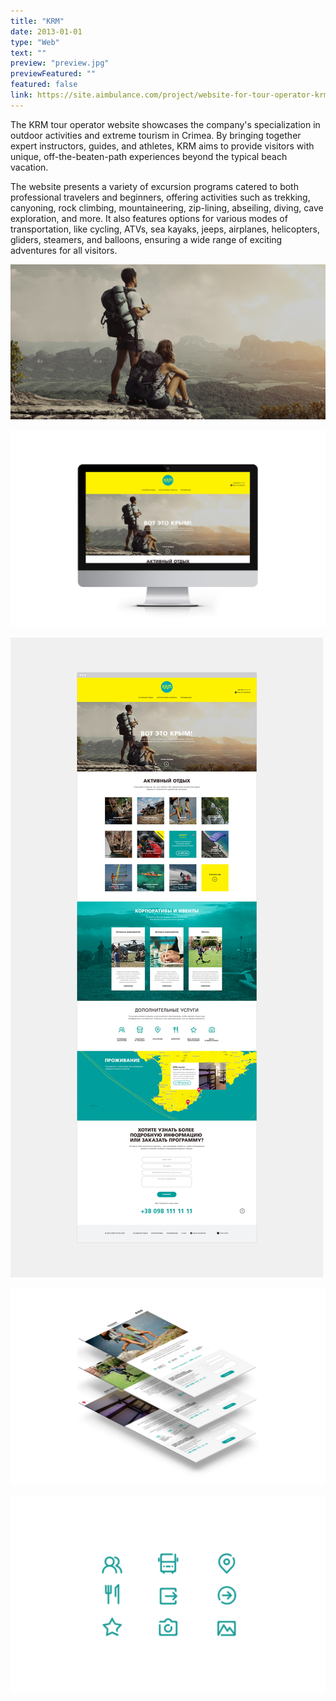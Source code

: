 ```yaml
---
title: "KRM"
date: 2013-01-01
type: "Web"
text: ""
preview: "preview.jpg"
previewFeatured: ""
featured: false
link: https://site.aimbulance.com/project/website-for-tour-operator-krm
---
```

<div class="description">

The KRM tour operator website showcases the company's specialization in outdoor activities and extreme tourism in Crimea. By bringing together expert instructors, guides, and athletes, KRM aims to provide visitors with unique, off-the-beaten-path experiences beyond the typical beach vacation.

The website presents a variety of excursion programs catered to both professional travelers and beginners, offering activities such as trekking, canyoning, rock climbing, mountaineering, zip-lining, abseiling, diving, cave exploration, and more. It also features options for various modes of transportation, like cycling, ATVs, sea kayaks, jeeps, airplanes, helicopters, gliders, steamers, and balloons, ensuring a wide range of exciting adventures for all visitors.

</div>

![](1.jpg)

![](2.jpg)

![](3.jpg)

![](4.jpg)

![](5.jpg)